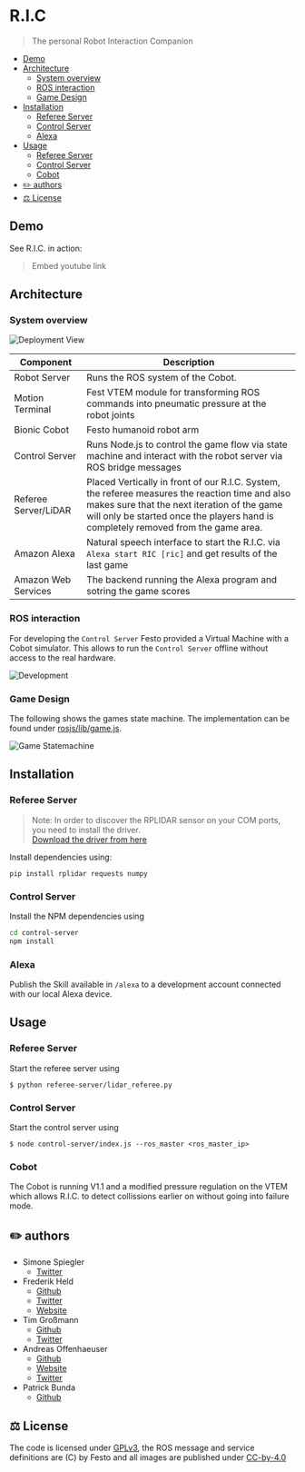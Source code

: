 # R.I.C

> The personal Robot Interaction Companion

<!-- TOC depthFrom:2 -->

- [Demo](#demo)
- [Architecture](#architecture)
  - [System overview](#system-overview)
  - [ROS interaction](#ros-interaction)
  - [Game Design](#game-design)
- [Installation](#installation)
  - [Referee Server](#referee-server)
  - [Control Server](#control-server)
  - [Alexa](#alexa)
- [Usage](#usage)
  - [Referee Server](#referee-server-1)
  - [Control Server](#control-server-1)
  - [Cobot](#cobot)
- [✏️ authors](#-authors)
- [⚖️ License](#-license)

<!-- /TOC -->

## Demo

See R.I.C. in action:

> Embed youtube link

## Architecture

### System overview

![Deployment View](http://www.plantuml.com/plantuml/proxy?cache=no&src=https://raw.github.com/anoff/ric/master/assets/deployment.iuml)

|Component|Description|
|----|---|
|Robot Server|Runs the ROS system of the Cobot.|
|Motion Terminal|Fest VTEM module for transforming ROS commands into pneumatic pressure at the robot joints|
|Bionic Cobot|Festo humanoid robot arm|
|Control Server|Runs Node.js to control the game flow via state machine and interact with the robot server via ROS bridge messages|
|Referee Server/LiDAR|Placed Vertically in front of our R.I.C. System, the referee measures the reaction time and also makes sure that the next iteration of the game will only be started once the players hand is completely removed from the game area.|
|Amazon Alexa|Natural speech interface to start the R.I.C. via `Alexa start RIC [ric]` and get results of the last game|
|Amazon Web Services|The backend running the Alexa program and sotring the game scores|

### ROS interaction

For developing the `Control Server` Festo provided a Virtual Machine with a Cobot simulator. This allows to run the `Control Server` offline without access to the real hardware.

![Development](http://www.plantuml.com/plantuml/proxy?cache=no&src=https://raw.github.com/anoff/ric/master/assets/system.iuml)

### Game Design

The following shows the games state machine. The implementation can be found under [rosjs/lib/game.js](rosjs/lib/game.js).

![Game Statemachine](http://www.plantuml.com/plantuml/proxy?cache=no&src=https://raw.github.com/anoff/ric/master/assets/statemachine.iuml)

## Installation

### Referee Server
> Note: In order to discover the RPLIDAR sensor on your COM ports, you need to install the driver.   
[Download the driver from here](https://www.silabs.com/products/development-tools/software/usb-to-uart-bridge-vcp-drivers)

Install dependencies using:

```
pip install rplidar requests numpy
```

### Control Server

Install the NPM dependencies using

```sh
cd control-server
npm install
```

### Alexa

Publish the Skill available in `/alexa` to a development account connected with our local Alexa device.

## Usage

### Referee Server

Start the referee server using

`$ python referee-server/lidar_referee.py`


### Control Server

Start the control server using

`$ node control-server/index.js --ros_master <ros_master_ip>`

### Cobot

The Cobot is running V1.1 and a modified pressure regulation on the VTEM which allows R.I.C. to detect collissions earlier on without going into failure mode.

## ✏️ authors

* Simone Spiegler
  * [Twitter](https://twitter.com/simone_spiegler)
* Frederik Held
  * [Github](http://github.com/frederikheld)
  * [Twitter](https://twitter.com/frederikheld)
  * [Website](https://frederikheld.de)
* Tim Großmann
  * [Github](http://github.com/timgrossmann)
  * [Twitter](https://twitter.com/timigrossmann)
* Andreas Offenhaeuser
  * [Github](http://github.com/anoff)
  * [Website](https://anoff.io)
  * [Twitter](https://twitter.com/an0xff)
* Patrick Bunda
  * [Github](http://github.com/paddybun)

## ⚖️ License

The code is licensed under [GPLv3](LICENSE), the ROS message and service definitions are (C) by Festo and all images are published under [CC-by-4.0](http://creativecommons.org/licenses/by/4.0/)
